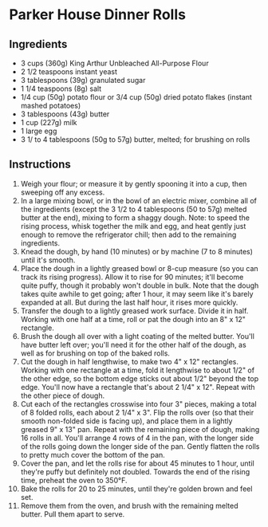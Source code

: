 # Parker House Dinner Rolls

## Ingredients

* 3 cups (360g) King Arthur Unbleached All-Purpose Flour
* 2 1/2 teaspoons instant yeast
* 3 tablespoons (39g) granulated sugar
* 1 1/4 teaspoons (8g) salt
* 1/4 cup (50g) potato flour or 3/4 cup (50g) dried potato flakes (instant mashed potatoes)
* 3 tablespoons (43g) butter
* 1 cup (227g) milk
* 1 large egg
* 3 1/ to 4 tablespoons (50g to 57g) butter, melted; for brushing on rolls

## Instructions

1. Weigh your flour; or measure it by gently spooning it into a cup, then sweeping off any excess. 
1. In a large mixing bowl, or in the bowl of an electric mixer, combine all of the ingredients (except the 3 1/2 to 4 tablespoons (50 to 57g) melted butter at the end), mixing to form a shaggy dough. 
Note: to speed the rising process, whisk together the milk and egg, and heat gently just enough to remove the refrigerator chill; then add to the remaining ingredients.
1. Knead the dough, by hand (10 minutes) or by machine (7 to 8 minutes) until it's smooth.
1. Place the dough in a lightly greased bowl or 8-cup measure (so you can track its rising progress). Allow it to rise for 90 minutes; it'll become quite puffy, though it probably won't double in bulk. 
Note that the dough takes quite awhile to get going; after 1 hour, it may seem like it's barely expanded at all. But during the last half hour, it rises more quickly.
1. Transfer the dough to a lightly greased work surface. Divide it in half. Working with one half at a time, roll or pat the dough into an 8" x 12" rectangle.
1. Brush the dough all over with a light coating of the melted butter. You'll have butter left over; you'll need it for the other half of the dough, as well as for brushing on top of the baked rolls.
1. Cut the dough in half lengthwise, to make two 4" x 12" rectangles. Working with one rectangle at a time, fold it lengthwise to about 1/2" of the other edge, so the bottom edge sticks out about 1/2" beyond the top edge. You'll now have a rectangle that's about 2 1/4" x 12". Repeat with the other piece of dough.
1. Cut each of the rectangles crosswise into four 3" pieces, making a total of 8 folded rolls, each about 2 1/4" x 3". Flip the rolls over (so that their smooth non-folded side is facing up), and place them in a lightly greased 9" x 13" pan. Repeat with the remaining piece of dough, making 16 rolls in all. You'll arrange 4 rows of 4 in the pan, with the longer side of the rolls going down the longer side of the pan. Gently flatten the rolls to pretty much cover the bottom of the pan.
1. Cover the pan, and let the rolls rise for about 45 minutes to 1 hour, until they're puffy but definitely not doubled. Towards the end of the rising time, preheat the oven to 350°F.
1. Bake the rolls for 20 to 25 minutes, until they're golden brown and feel set.
1. Remove them from the oven, and brush with the remaining melted butter. Pull them apart to serve.


